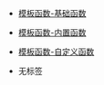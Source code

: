 - [模板函数-基础函数](/docs/核心组件/模板引擎/模板引擎-模板函数/模板函数-基础函数)
- [模板函数-内置函数](/docs/核心组件/模板引擎/模板引擎-模板函数/模板函数-内置函数)
- [模板函数-自定义函数](/docs/核心组件/模板引擎/模板引擎-模板函数/模板函数-自定义函数)

- 无标签